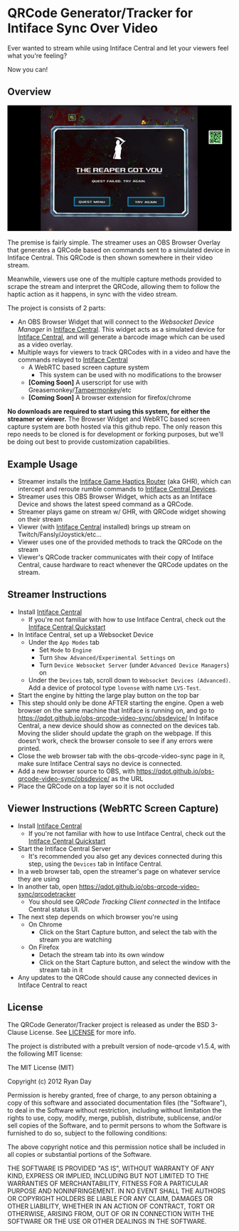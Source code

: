 # QRCode Generator/Tracker for Intiface Sync Over Video

Ever wanted to stream while using Intiface Central and let your viewers feel what you're feeling?

Now you can!

## Overview

![Crimsonland with QRCode Overlay](./img/demo.png)

The premise is fairly simple. The streamer uses an OBS Browser Overlay that generates a QRCode based on commands sent to a simulated device in Intiface Central. This QRCode is then shown somewhere in their video stream. 

Meanwhile, viewers use one of the multiple capture methods provided to scrape the stream and interpret the QRCode, allowing them to follow the haptic action as it happens, in sync with the video stream.

The project is consists of 2 parts:

- An OBS Browser Widget that will connect to the _Websocket Device Manager_ in [Intiface
  Central](https://intiface.com/central). This widget acts as a simulated device for [Intiface
  Central](https://intiface.com/central), and will generate a barcode image which can be used as a
  video overlay.
- Multiple ways for viewers to track QRCodes with in a video and have the commands relayed to [Intiface Central](https://intiface.com/central)
  - A WebRTC based screen capture system
    - This system can be used with no modifications to the browser
  - **\[Coming Soon\]** A userscript for use with Greasemonkey/[Tampermonkey](https://www.tampermonkey.net/)/etc 
  - **\[Coming Soon\]** A browser extension for firefox/chrome

**No downloads are required to start using this system, for either the streamer or viewer.** The Browser Widget and WebRTC based screen capture system are both hosted via this github repo. The only reason this repo needs to be cloned is for development or forking purposes, but we'll be doing out best to provide customization capabilities.

## Example Usage

- Streamer installs the [Intiface Game Haptics Router](http://intiface.com/ghr) (aka GHR), which can
  intercept and reroute rumble commands to [Intiface Central Devices](https://intiface.com/central).
- Streamer uses this OBS Browser Widget, which acts as an Intiface Device and shows the latest speed
  command as a QRCode.
- Streamer plays game on stream w/ GHR, with QRCode widget showing on their stream
- Viewer (with [Intiface Central](https://intiface.com/central) installed) brings up stream on
  Twitch/Fansly/Joystick/etc...
- Viewer uses one of the provided methods to track the QRCode on the stream
- Viewer's QRCode tracker communicates with their copy of Intiface Central, cause hardware to react
  whenever the QRCode updates on the stream. 

## Streamer Instructions

- Install [Intiface Central](https://intiface.com/central)
  - If you're not familiar with how to use Intiface Central, check out the [Intiface Central Quickstart](https://docs.intiface.com/docs/intiface-central/quickstart)
- In Intiface Central, set up a Websocket Device
  - Under the `App Modes` tab
    - Set `Mode` to `Engine` 
    - Turn `Show Advanced/Experimental Settings` on
    - Turn `Device Websocket Server` (under `Advanced Device Managers`) on
  - Under the `Devices` tab, scroll down to `Websocket Devices (Advanced)`. Add a device of protocol
    type `lovense` with name `LVS-Test`. 
- Start the engine by hitting the large play button on the top bar
- This step should only be done AFTER starting the engine. Open a web browser on the same machine
  that Intiface is running on, and go to https://qdot.github.io/obs-qrcode-video-sync/obsdevice/
  In Intiface Central, a new device should show as connected on the devices tab. Moving the slider
  should update the graph on the webpage. If this doesn't work, check the browser console to see
  if any errors were printed.
- Close the web browser tab with the obs-qrcode-video-sync page in it, make sure Intiface Central
  says no device is connected.
- Add a new browser source to OBS, with https://qdot.github.io/obs-qrcode-video-sync/obsdevice/ as
  the URL
- Place the QRCode on a top layer so it is not occluded

## Viewer Instructions (WebRTC Screen Capture)
 
- Install [Intiface Central](https://intiface.com/central)
  - If you're not familiar with how to use Intiface Central, check out the [Intiface Central Quickstart](https://docs.intiface.com/docs/intiface-central/quickstart)
- Start the Intiface Central Server
  - It's recommended you also get any devices connected during this step, using the `Devices` tab in
    Intiface Central.
- In a web browser tab, open the streamer's page on whatever service they are using
- In another tab, open https://qdot.github.io/obs-qrcode-video-sync/qrcodetracker
  - You should see _QRCode Tracking Client connected_ in the Intiface Central status UI.
- The next step depends on which browser you're using
  - On Chrome
    - Click on the Start Capture button, and select the tab with the stream you are watching
  - On Firefox
    - Detach the stream tab into its own window
    - Click on the Start Capture button, and select the window with the stream tab in it
- Any updates to the QRCode should cause any connected devices in Intiface Central to react

## License

The QRCode Generator/Tracker project is released as under the BSD 3-Clause License. See [LICENSE](LICENSE) for more info.

The project is distributed with a prebuilt version of node-qrcode v1.5.4, with the following MIT license:

The MIT License (MIT)

Copyright (c) 2012 Ryan Day

Permission is hereby granted, free of charge, to any person obtaining a copy of this software and
associated documentation files (the "Software"), to deal in the Software without restriction,
including without limitation the rights to use, copy, modify, merge, publish, distribute,
sublicense, and/or sell copies of the Software, and to permit persons to whom the Software is
furnished to do so, subject to the following conditions:

The above copyright notice and this permission notice shall be included in all copies or substantial
portions of the Software.

THE SOFTWARE IS PROVIDED "AS IS", WITHOUT WARRANTY OF ANY KIND, EXPRESS OR IMPLIED, INCLUDING BUT
NOT LIMITED TO THE WARRANTIES OF MERCHANTABILITY, FITNESS FOR A PARTICULAR PURPOSE AND
NONINFRINGEMENT. IN NO EVENT SHALL THE AUTHORS OR COPYRIGHT HOLDERS BE LIABLE FOR ANY CLAIM, DAMAGES
OR OTHER LIABILITY, WHETHER IN AN ACTION OF CONTRACT, TORT OR OTHERWISE, ARISING FROM, OUT OF OR IN
CONNECTION WITH THE SOFTWARE OR THE USE OR OTHER DEALINGS IN THE SOFTWARE.